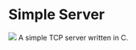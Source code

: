 <p align="center">
	<h1>Simple Server</h1>
	<img src="https://img.shields.io/github/issues-raw/lonerlena/simpleserver?style=for-the-badge"/>
	A simple TCP server written in C.
</p>
